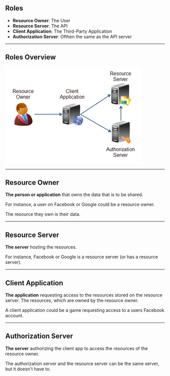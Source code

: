 ##  Roles

* **Resource Owner**: The User
* **Resource Server**: The API
* **Client Application**: The Third-Party Application
* **Authorization Server**: Ofthen the same as the API server

---

##  Roles Overview

![](images/roles-overview.png)

---

##  Resource Owner

**The person or application** that owns the data that is to be shared.

For instance, a user on Facebook or Google could be a resource owner.

The resource they own is their data.

---

##  Resource Server

**The server** hosting the resources.

For instance, Facebook or Google is a resource server (or has a resource server).

---

##  Client Application

**The application** requesting access to the resources stored on the resource server. The resources, which are owned by the resource owner.

A client application could be a game requesting access to a users Facebook account.

---

##  Authorization Server

**The server** authorizing the client app to access the resources of the resource owner.

The authorization server and the resource server can be the same server, but it doesn't have to.
